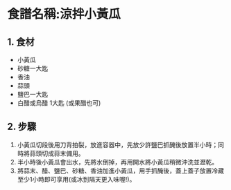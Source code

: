 # 食譜名稱:涼拌小黃瓜  

## 1. 食材

- 小黃瓜  
- 砂糖一大匙
- 香油
- 蒜頭
- 鹽巴一大匙
- 白醋或烏醋 1大匙 (或果醋也可)

## 2. 步驟

1. 小黃瓜切段後用刀背拍裂，放進容器中，先放少許鹽巴抓醃後放置半小時；同時將蒜頭切成蒜末備用。
2. 半小時後小黃瓜會出水，先將水倒掉，再用開水將小黃瓜稍微沖洗並瀝乾。  
3. 將蒜末、醋、鹽巴、砂糖、香油加進小黃瓜，用手抓醃後，蓋上蓋子放置冷藏至少1小時即可享用(或冰到隔天更入味喔!)。